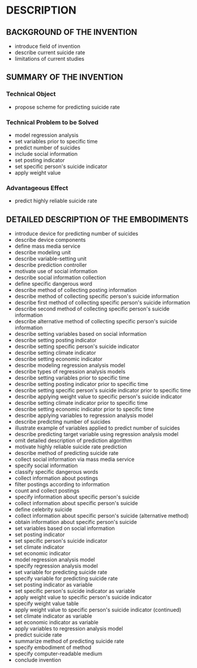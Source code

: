 # DESCRIPTION

## BACKGROUND OF THE INVENTION

- introduce field of invention
- describe current suicide rate
- limitations of current studies

## SUMMARY OF THE INVENTION

### Technical Object

- propose scheme for predicting suicide rate

### Technical Problem to be Solved

- model regression analysis
- set variables prior to specific time
- predict number of suicides
- include social information
- set posting indicator
- set specific person's suicide indicator
- apply weight value

### Advantageous Effect

- predict highly reliable suicide rate

## DETAILED DESCRIPTION OF THE EMBODIMENTS

- introduce device for predicting number of suicides
- describe device components
- define mass media service
- describe modeling unit
- describe variable-setting unit
- describe prediction controller
- motivate use of social information
- describe social information collection
- define specific dangerous word
- describe method of collecting posting information
- describe method of collecting specific person's suicide information
- describe first method of collecting specific person's suicide information
- describe second method of collecting specific person's suicide information
- describe alternative method of collecting specific person's suicide information
- describe setting variables based on social information
- describe setting posting indicator
- describe setting specific person's suicide indicator
- describe setting climate indicator
- describe setting economic indicator
- describe modeling regression analysis model
- describe types of regression analysis models
- describe setting variables prior to specific time
- describe setting posting indicator prior to specific time
- describe setting specific person's suicide indicator prior to specific time
- describe applying weight value to specific person's suicide indicator
- describe setting climate indicator prior to specific time
- describe setting economic indicator prior to specific time
- describe applying variables to regression analysis model
- describe predicting number of suicides
- illustrate example of variables applied to predict number of suicides
- describe predicting target variable using regression analysis model
- omit detailed description of prediction algorithm
- motivate highly reliable suicide rate prediction
- describe method of predicting suicide rate
- collect social information via mass media service
- specify social information
- classify specific dangerous words
- collect information about postings
- filter postings according to information
- count and collect postings
- specify information about specific person's suicide
- collect information about specific person's suicide
- define celebrity suicide
- collect information about specific person's suicide (alternative method)
- obtain information about specific person's suicide
- set variables based on social information
- set posting indicator
- set specific person's suicide indicator
- set climate indicator
- set economic indicator
- model regression analysis model
- specify regression analysis model
- set variable for predicting suicide rate
- specify variable for predicting suicide rate
- set posting indicator as variable
- set specific person's suicide indicator as variable
- apply weight value to specific person's suicide indicator
- specify weight value table
- apply weight value to specific person's suicide indicator (continued)
- set climate indicator as variable
- set economic indicator as variable
- apply variables to regression analysis model
- predict suicide rate
- summarize method of predicting suicide rate
- specify embodiment of method
- specify computer-readable medium
- conclude invention

